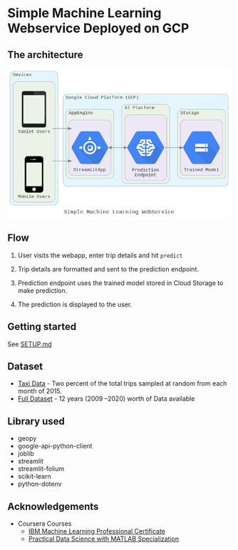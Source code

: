 # Simple Machine Learning Webservice Deployed on GCP

## The architecture

<!--add an image in this path-->
![architecture](../images/streamlit.png)

<!--Optionally, add flow steps based on the architecture diagram-->
## Flow

1. User visits the webapp, enter trip details and hit `predict`

2. Trip details are formatted and sent to the prediction endpoint.

3. Prediction endpoint uses the trained model stored in Cloud Storage to make prediction.

4. The prediction is displayed to the user.

<!--## Demo-->
<!--add a gif of webapp-->

## Getting started

See [SETUP.md](SETUP.md)

## Dataset
- [Taxi Data](https://www.mathworks.com/supportfiles/practicaldsmatlab/taxi/Taxi%20Data.zip) - Two percent of the total trips sampled at random from each month of 2015.
- [Full Dataset](https://www1.nyc.gov/site/tlc/about/tlc-trip-record-data.page) - 12 years (2009 –2020) worth of Data available

## Library used
- geopy
- google-api-python-client
- joblib
- streamlit
- streamlit-folium
- scikit-learn
- python-dotenv

## Acknowledgements
- Coursera Courses
  - [IBM Machine Learning Professional Certificate](https://www.coursera.org/professional-certificates/ibm-machine-learning)
  - [Practical Data Science with MATLAB Specialization](https://www.coursera.org/specializations/practical-data-science-matlab)
